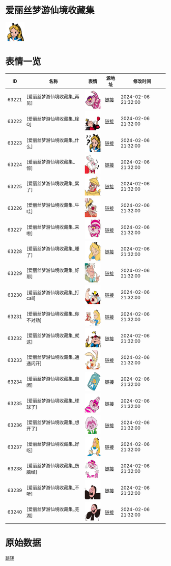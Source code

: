 # 爱丽丝梦游仙境收藏集

<img src="./cover.png" height="60" alt="cover" />

# 表情一览

|ID|名称|表情|源地址|修改时间|
|----|----|----|----|----|
|63221|[爱丽丝梦游仙境收藏集_再见]|<img src="./pic/063221_%5B爱丽丝梦游仙境收藏集_再见%5D.png" height="60" alt="再见"/>|[链接](https://i0.hdslb.com/bfs/garb/e08e61c482d1726fa06ad0d6babd9aba91def734.png)|2024-02-06 21:32:00|
|63222|[爱丽丝梦游仙境收藏集_栓Q]|<img src="./pic/063222_%5B爱丽丝梦游仙境收藏集_栓Q%5D.png" height="60" alt="栓Q"/>|[链接](https://i0.hdslb.com/bfs/garb/254ad2329a4528694fc4d655d6192fd6fd82ea1c.png)|2024-02-06 21:32:00|
|63223|[爱丽丝梦游仙境收藏集_什么]|<img src="./pic/063223_%5B爱丽丝梦游仙境收藏集_什么%5D.png" height="60" alt="什么"/>|[链接](https://i0.hdslb.com/bfs/garb/15fcc02af95f787f804b93cb171637c5325d7a0c.png)|2024-02-06 21:32:00|
|63224|[爱丽丝梦游仙境收藏集_惊]|<img src="./pic/063224_%5B爱丽丝梦游仙境收藏集_惊%5D.png" height="60" alt="惊"/>|[链接](https://i0.hdslb.com/bfs/garb/0dab4f638a8991d32896f909b6e04398af9e856b.png)|2024-02-06 21:32:00|
|63225|[爱丽丝梦游仙境收藏集_累了]|<img src="./pic/063225_%5B爱丽丝梦游仙境收藏集_累了%5D.png" height="60" alt="累了"/>|[链接](https://i0.hdslb.com/bfs/garb/42a1fd21cb7040cce235526a724930d755300845.png)|2024-02-06 21:32:00|
|63226|[爱丽丝梦游仙境收藏集_牛哇]|<img src="./pic/063226_%5B爱丽丝梦游仙境收藏集_牛哇%5D.png" height="60" alt="牛哇"/>|[链接](https://i0.hdslb.com/bfs/garb/90f4c8653b3dc28595172f618d65590661d3cec3.png)|2024-02-06 21:32:00|
|63227|[爱丽丝梦游仙境收藏集_来啦]|<img src="./pic/063227_%5B爱丽丝梦游仙境收藏集_来啦%5D.png" height="60" alt="来啦"/>|[链接](https://i0.hdslb.com/bfs/garb/9a16b944e7e9191eb32aea7232132c6853f435f5.png)|2024-02-06 21:32:00|
|63228|[爱丽丝梦游仙境收藏集_睡了]|<img src="./pic/063228_%5B爱丽丝梦游仙境收藏集_睡了%5D.png" height="60" alt="睡了"/>|[链接](https://i0.hdslb.com/bfs/garb/b50b911cea72b3079d859e0c2116f3a36f504a38.png)|2024-02-06 21:32:00|
|63229|[爱丽丝梦游仙境收藏集_好耶]|<img src="./pic/063229_%5B爱丽丝梦游仙境收藏集_好耶%5D.png" height="60" alt="好耶"/>|[链接](https://i0.hdslb.com/bfs/garb/b011dd895065180523ef38c6c59ac154e38e45ae.png)|2024-02-06 21:32:00|
|63230|[爱丽丝梦游仙境收藏集_打call]|<img src="./pic/063230_%5B爱丽丝梦游仙境收藏集_打call%5D.png" height="60" alt="打call"/>|[链接](https://i0.hdslb.com/bfs/garb/10b6062c87d9a625c01fd11dddc56c58f853c2aa.png)|2024-02-06 21:32:00|
|63231|[爱丽丝梦游仙境收藏集_你不对劲]|<img src="./pic/063231_%5B爱丽丝梦游仙境收藏集_你不对劲%5D.png" height="60" alt="你不对劲"/>|[链接](https://i0.hdslb.com/bfs/garb/fb5524a8ae2318120dddbdea3532747bed903196.png)|2024-02-06 21:32:00|
|63232|[爱丽丝梦游仙境收藏集_就这]|<img src="./pic/063232_%5B爱丽丝梦游仙境收藏集_就这%5D.png" height="60" alt="就这"/>|[链接](https://i0.hdslb.com/bfs/garb/2467c81322bad59b7c0c047799aed7f98361088c.png)|2024-02-06 21:32:00|
|63233|[爱丽丝梦游仙境收藏集_通通闪开]|<img src="./pic/063233_%5B爱丽丝梦游仙境收藏集_通通闪开%5D.png" height="60" alt="通通闪开"/>|[链接](https://i0.hdslb.com/bfs/garb/3eb3f5e7e70e28d9a0ee1284cc2e5934fa2bf61d.png)|2024-02-06 21:32:00|
|63234|[爱丽丝梦游仙境收藏集_自闭]|<img src="./pic/063234_%5B爱丽丝梦游仙境收藏集_自闭%5D.png" height="60" alt="自闭"/>|[链接](https://i0.hdslb.com/bfs/garb/5b42ef6e7326fe283e43a7affc10ce9af7cd46a8.png)|2024-02-06 21:32:00|
|63235|[爱丽丝梦游仙境收藏集_球球了]|<img src="./pic/063235_%5B爱丽丝梦游仙境收藏集_球球了%5D.png" height="60" alt="球球了"/>|[链接](https://i0.hdslb.com/bfs/garb/9412625790016b47eb1a6a997c219a25f0c63bcb.png)|2024-02-06 21:32:00|
|63236|[爱丽丝梦游仙境收藏集_想开了]|<img src="./pic/063236_%5B爱丽丝梦游仙境收藏集_想开了%5D.png" height="60" alt="想开了"/>|[链接](https://i0.hdslb.com/bfs/garb/2b86ebc6110265c6de65b0a00d372ef2e94f3d36.png)|2024-02-06 21:32:00|
|63237|[爱丽丝梦游仙境收藏集_好吃]|<img src="./pic/063237_%5B爱丽丝梦游仙境收藏集_好吃%5D.png" height="60" alt="好吃"/>|[链接](https://i0.hdslb.com/bfs/garb/0ff7e7e72d8907038ff7b1a10bb893fa4f70b643.png)|2024-02-06 21:32:00|
|63238|[爱丽丝梦游仙境收藏集_伤脑经]|<img src="./pic/063238_%5B爱丽丝梦游仙境收藏集_伤脑经%5D.png" height="60" alt="伤脑经"/>|[链接](https://i0.hdslb.com/bfs/garb/b2750575030608371238efe6f42595838a3c2004.png)|2024-02-06 21:32:00|
|63239|[爱丽丝梦游仙境收藏集_不听]|<img src="./pic/063239_%5B爱丽丝梦游仙境收藏集_不听%5D.png" height="60" alt="不听"/>|[链接](https://i0.hdslb.com/bfs/garb/7be52324dd9c445e82d8fbfcf3b805fee4c5233b.png)|2024-02-06 21:32:00|
|63240|[爱丽丝梦游仙境收藏集_芜湖]|<img src="./pic/063240_%5B爱丽丝梦游仙境收藏集_芜湖%5D.png" height="60" alt="芜湖"/>|[链接](https://i0.hdslb.com/bfs/garb/a8b251f9ac10863f93509b68993375940f531e78.png)|2024-02-06 21:32:00|

# 原始数据

[跳转](./raw.json)

